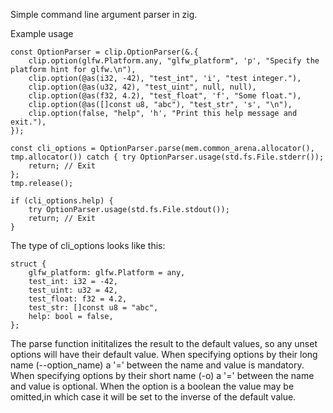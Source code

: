 Simple command line argument parser in zig.


Example usage
```zig
const OptionParser = clip.OptionParser(&.{
    clip.option(glfw.Platform.any, "glfw_platform", 'p', "Specify the platform hint for glfw.\n"),
    clip.option(@as(i32, -42), "test_int", 'i', "test integer."),
    clip.option(@as(u32, 42), "test_uint", null, null),
    clip.option(@as(f32, 4.2), "test_float", 'f', "Some float."),
    clip.option(@as([]const u8, "abc"), "test_str", 's', "\n"),
    clip.option(false, "help", 'h', "Print this help message and exit."),
});

const cli_options = OptionParser.parse(mem.common_arena.allocator(), tmp.allocator()) catch { try OptionParser.usage(std.fs.File.stderr());
    return; // Exit
};
tmp.release();

if (cli_options.help) {
    try OptionParser.usage(std.fs.File.stdout());
    return; // Exit
}
```

The type of cli_options looks like this:
```zig
struct {
    glfw_platform: glfw.Platform = any,
    test_int: i32 = -42,
    test_uint: u32 = 42,
    test_float: f32 = 4.2,
    test_str: []const u8 = "abc",
    help: bool = false,
};
```

The parse function inititalizes the result to the default values, so any unset options will have their default value.
When specifying options by their long name (--option_name) a '=' between the name and value is mandatory.
When specifying options by their short name (-o) a '=' between the name and value is optional. When the option is a boolean the value may be omitted,in which case it will be set to the inverse of the default value.

